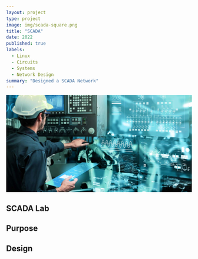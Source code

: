 ```yaml
---
layout: project
type: project
image: img/scada-square.png
title: "SCADA"
date: 2022
published: true
labels:
  - Linux
  - Circuits
  - Systems
  - Network Design
summary: "Designed a SCADA Network"
---
```


<img class="img-fluid" src="../img/scada-header.jpeg">

## SCADA Lab
## Purpose
## Design
